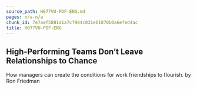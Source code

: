 ```yaml
---
source_path: H077VU-PDF-ENG.md
pages: n/a-n/a
chunk_id: 7e7aef5881a1a7cf984c031e61870b0a6efed4ac
title: H077VU-PDF-ENG
---
```

## High-Performing Teams Don’t Leave Relationships to Chance

How managers can create the conditions for work friendships to flourish. by Ron Friedman
